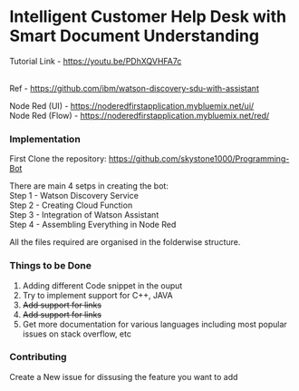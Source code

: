 # Intelligent Customer Help Desk with Smart Document Understanding
Tutorial Link - https://youtu.be/PDhXQVHFA7c<br><br>

Ref - https://github.com/ibm/watson-discovery-sdu-with-assistant

Node Red (UI) - https://noderedfirstapplication.mybluemix.net/ui/ <br>
Node Red (Flow) - https://noderedfirstapplication.mybluemix.net/red/

### Implementation

First Clone the repository: https://github.com/skystone1000/Programming-Bot

There are main 4 setps in creating the bot:<br>
 Step 1 - Watson Discovery Service 	<br>
 Step 2 - Creating Cloud Function <br>
 Step 3 - Integration of Watson Assistant 	<br>
 Step 4 - Assembling Everything in Node Red <br>
 
 All the files required are organised in the folderwise structure.
 
 ### Things to be Done 
 1) Adding different Code snippet in the ouput<br>
 2) Try to implement support for C++, JAVA <br>
 3) ~~Add support for links <br>~~
 4) ~~Add support for links<br>~~
 5) Get more documentation for various languages including most popular issues on stack overflow, etc<br>
 
 ### Contributing 
 Create a New issue for dissusing the feature you want to add
